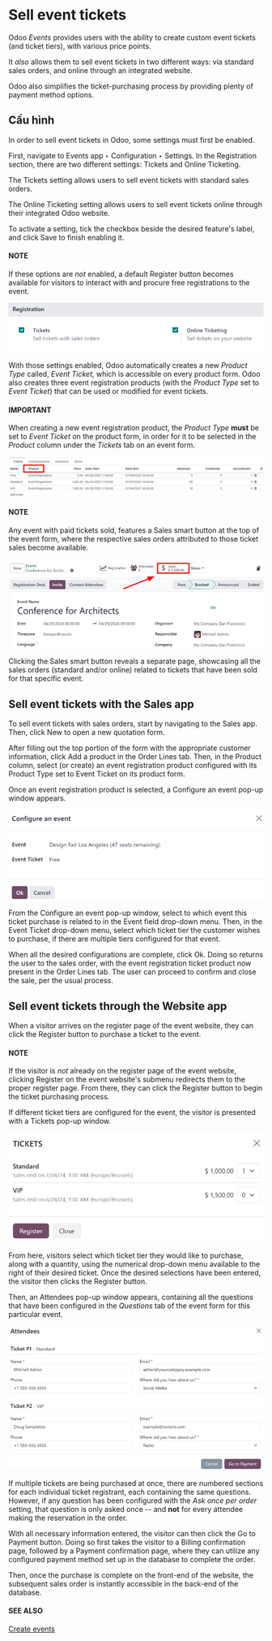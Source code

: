# Sell event tickets

Odoo *Events* provides users with the ability to create custom event tickets (and ticket tiers),
with various price points.

It *also* allows them to sell event tickets in two different ways: via standard sales orders, and
online through an integrated website.

Odoo also simplifies the ticket-purchasing process by providing plenty of payment method options.

## Cấu hình

In order to sell event tickets in Odoo, some settings must first be enabled.

First, navigate to Events app ‣ Configuration ‣ Settings. In the
Registration section, there are two different settings: Tickets and
Online Ticketing.

The Tickets setting allows users to sell event tickets with standard sales orders.

The Online Ticketing setting allows users to sell event tickets online through their
integrated Odoo website.

To activate a setting, tick the checkbox beside the desired feature's label, and click
Save to finish enabling it.

#### NOTE
If these options are *not* enabled, a default Register button becomes available for
visitors to interact with and procure free registrations to the event.

![View of the settings page for Odoo Events.](../../../.gitbook/assets/events-settings-tickets.png)

With those settings enabled, Odoo automatically creates a new *Product Type* called, *Event Ticket*,
which is accessible on every product form. Odoo also creates three event registration products (with
the *Product Type* set to *Event Ticket*) that can be used or modified for event tickets.

#### IMPORTANT
When creating a new event registration product, the *Product Type* **must** be set to *Event
Ticket* on the product form, in order for it to be selected in the *Product* column under the
*Tickets* tab on an event form.

![View of an event form highlighting the column product under the tickets tab in Odoo.](../../../.gitbook/assets/events-tickets-registration-product.png)

#### NOTE
Any event with paid tickets sold, features a <i class="fa fa-dollar"></i> Sales smart button at
the top of the event form, where the respective sales orders attributed to those ticket sales
become available.

![View of an event's form and the sales smart button in Odoo Events.](../../../.gitbook/assets/events-sales-smartbutton.png)

Clicking the <i class="fa fa-dollar"></i> Sales smart button reveals a separate page, showcasing
all the sales orders (standard and/or online) related to tickets that have been sold for that
specific event.

## Sell event tickets with the Sales app

To sell event tickets with sales orders, start by navigating to the Sales app.
Then, click New to open a new quotation form.

After filling out the top portion of the form with the appropriate customer information, click
Add a product in the Order Lines tab. Then, in the Product
column, select (or create) an event registration product configured with its Product
Type set to Event Ticket on its product form.

Once an event registration product is selected, a Configure an event pop-up window
appears.

![Standard 'Configure an event' pop-up window that appears on an event ticket sales order.](../../../.gitbook/assets/configure-event-popup.png)

From the Configure an event pop-up window, select to which event this ticket purchase is
related to in the Event field drop-down menu. Then, in the Event Ticket
drop-down menu, select which ticket tier the customer wishes to purchase, if there are multiple
tiers configured for that event.

When all the desired configurations are complete, click Ok. Doing so returns the user to
the sales order, with the event registration ticket product now present in the Order
Lines tab. The user can proceed to confirm and close the sale, per the usual process.

## Sell event tickets through the Website app

When a visitor arrives on the register page of the event website, they can click the
Register button to purchase a ticket to the event.

#### NOTE
If the visitor is *not* already on the register page of the event website, clicking
Register on the event website's submenu redirects them to the proper
register page. From there, they can click the Register button to begin the ticket
purchasing process.

If different ticket tiers are configured for the event, the visitor is presented with a
Tickets pop-up window.

![The tickets pop-up window that appears on the event's website when 'Register' is clicked.](../../../.gitbook/assets/tickets-popup.png)

From here, visitors select which ticket tier they would like to purchase, along with a quantity,
using the numerical drop-down menu available to the right of their desired ticket. Once the desired
selections have been entered, the visitor then clicks the Register button.

Then, an Attendees pop-up window appears, containing all the questions that have been
configured in the *Questions* tab of the event form for this particular event.

![The attendees pop-up window that appears on the event's website when 'Ok' is clicked.](../../../.gitbook/assets/attendees-popup.png)

If multiple tickets are being purchased at once, there are numbered sections for each individual
ticket registrant, each containing the same questions. However, if any question has been configured
with the *Ask once per order* setting, that question is only asked once -- and **not** for every
attendee making the reservation in the order.

With all necessary information entered, the visitor can then click the Go to Payment
button. Doing so first takes the visitor to a Billing confirmation page, followed by a
Payment confirmation page, where they can utilize any configured payment method set up
in the database to complete the order.

Then, once the purchase is complete on the front-end of the website, the subsequent sales order is
instantly accessible in the back-end of the database.

#### SEE ALSO
[Create events](create_events.md)
